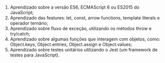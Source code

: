 1. Aprendizado sobre a versão ES6, ECMAScript 6 ou ES2015 do JavaScript;
2. Aprendizado das features: let, const, arrow functions, template literals e operador ternário;
3. Aprendizado sobre fluxo de exceção, utilizando os métodos throw e try/catch;
4. Aprendizado sobre algumas funções que interagem com objetos, como: Object.keys, Object.entries, Object.assign e Object.values;
5. Aprendizado sobre testes unitários utilizando o Jest (um framework de testes para JavaScript).
